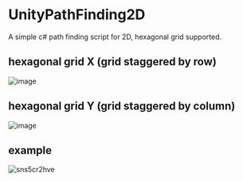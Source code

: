 # UnityPathFinding2D
A simple c# path finding script for 2D, hexagonal grid supported.

## hexagonal grid X (grid staggered by row)
![image](https://user-images.githubusercontent.com/19882542/44308633-f81b9780-a3eb-11e8-8342-fac0977792f4.png)

## hexagonal grid Y (grid staggered by column)
![image](https://user-images.githubusercontent.com/19882542/44308656-55afe400-a3ec-11e8-8186-c6760fb5d8cd.png)

## example
![sns5cr2hve](https://user-images.githubusercontent.com/19882542/44308746-cdcad980-a3ed-11e8-8c0f-d522076f2529.gif)